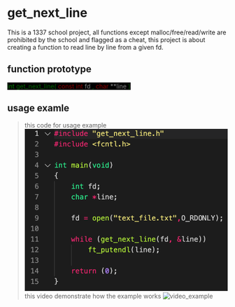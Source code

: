 # get_next_line
This is a 1337 school project, all functions except malloc/free/read/write are prohibited by the school and flagged as a cheat, this project is about creating a function to read line by line from a given fd.

## function prototype
<spam style = 'background-color:black'>
	<spam style='color:green'> int </spam>
	<spam style='color:darkgreen'> 
		get_next_line(<spam style='color:darkred'> const int </spam> <spam style='color:gray'> fd </spam>, <spam style='color:darkred'> char </spam> <spam style='color:gray'> **line </spam>) 
	</spam>
</spam>

## usage examle

>this code for usage example
>![example_img](imgs/get_next_line_example.png)
>this video demonstrate how the example works
![video_example](videos/video_example.gif)